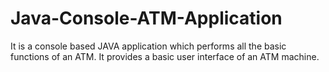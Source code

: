# Java-Console-ATM-Application
It is a console based JAVA application which performs all the basic functions of an ATM. It provides a basic user interface of an ATM machine. 
